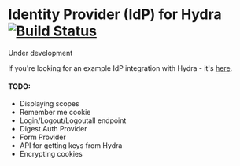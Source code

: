 # Identity Provider (IdP) for Hydra [![Build Status](https://travis-ci.org/janekolszak/idp.svg?branch=master)](https://travis-ci.org/janekolszak/idp)

Under development

If you're looking for an example IdP integration with Hydra - it's [here](https://github.com/janekolszak/hydra-idp-go).

#### TODO:
- Displaying scopes
- Remember me cookie
- Login/Logout/Logoutall endpoint
- Digest Auth Provider
- Form Provider
- API for getting keys from Hydra
- Encrypting cookies

